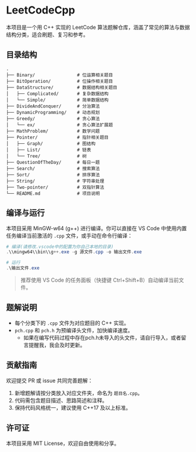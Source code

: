 # LeetCodeCpp

本项目是一个用 C++ 实现的 LeetCode 算法题解仓库，涵盖了常见的算法与数据结构分类，适合刷题、复习和参考。

## 目录结构

```
.
├── Binary/                # 位运算相关题目
├── BitOperation/          # 位操作相关题目
├── DataStructure/         # 数据结构相关题目
│   ├── Complicated/       # 复杂数据结构
│   └── Simple/            # 简单数据结构
├── DivideAndConquer/      # 分治算法
├── DynamicProgramming/    # 动态规划
├── Greedy/                # 贪心算法
│   └── ex/                # 贪心算法扩展题
├── MathProblem/           # 数学问题
├── Pointer/               # 指针相关题目
│   ├── Graph/             # 图结构
│   ├── List/              # 链表
│   └── Tree/              # 树
├── QuestionOfTheDay/      # 每日一题
├── Search/                # 搜索算法
├── Sort/                  # 排序算法
├── String/                # 字符串处理
├── Two-pointer/           # 双指针算法
└── README.md              # 项目说明
```

## 编译与运行

本项目采用 MinGW-w64 (g++) 进行编译。你可以直接在 VS Code 中使用内置任务编译当前激活的 `.cpp` 文件，或手动在命令行编译：

```powershell
# 编译(请修改.vscode中的配置为你自己本地的目录)
.\\mingw64\\bin\\g++.exe -g 源文件.cpp -o 输出文件.exe

# 运行
.\输出文件.exe
```

> 推荐使用 VS Code 的任务面板（快捷键 Ctrl+Shift+B）自动编译当前文件。

## 题解说明

- 每个分类下的 `.cpp` 文件为对应题目的 C++ 实现。
- `pch.cpp` 和 `pch.h` 为预编译头文件，加快编译速度。
  - 如果在编写代码过程中存在pch.h未导入的头文件，请自行导入，或者留言提醒我，我会及时更新。

## 贡献指南

欢迎提交 PR 或 issue 共同完善题解：

1. 新增题解请按分类放入对应文件夹，命名为 `题目名.cpp`。
2. 代码需包含题目描述、思路简述和注释。
3. 保持代码风格统一，建议使用 C++17 及以上标准。

## 许可证

本项目采用 MIT License，欢迎自由使用和分享。
